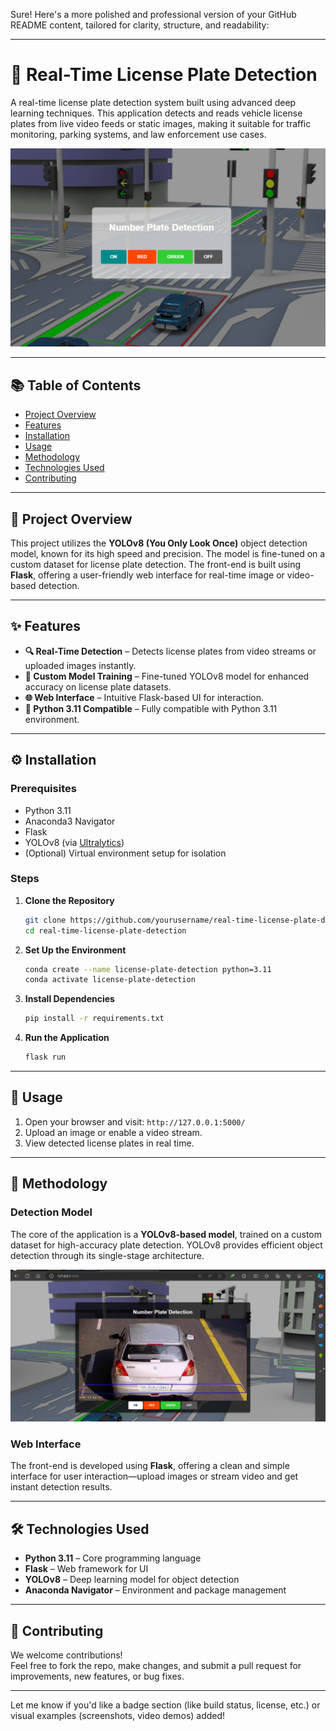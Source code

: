 Sure! Here's a more polished and professional version of your GitHub README content, tailored for clarity, structure, and readability:

---

# 🚗 Real-Time License Plate Detection

A real-time license plate detection system built using advanced deep learning techniques. This application detects and reads vehicle license plates from live video feeds or static images, making it suitable for traffic monitoring, parking systems, and law enforcement use cases.

![Forecast Plot](https://raw.githubusercontent.com/AssadKhurshid/Computer-vision-lisence-Plate-Detection/refs/heads/main/Screenshot%202024-08-11%20110240.png)


---

## 📚 Table of Contents

- [Project Overview](#project-overview)  
- [Features](#features)  
- [Installation](#installation)  
- [Usage](#usage)  
- [Methodology](#methodology)  
- [Technologies Used](#technologies-used)  
- [Contributing](#contributing)  

---

## 🚀 Project Overview

This project utilizes the **YOLOv8 (You Only Look Once)** object detection model, known for its high speed and precision. The model is fine-tuned on a custom dataset for license plate detection. The front-end is built using **Flask**, offering a user-friendly web interface for real-time image or video-based detection.

---

## ✨ Features

- **🔍 Real-Time Detection** – Detects license plates from video streams or uploaded images instantly.  
- **🎯 Custom Model Training** – Fine-tuned YOLOv8 model for enhanced accuracy on license plate datasets.  
- **🌐 Web Interface** – Intuitive Flask-based UI for interaction.  
- **🧪 Python 3.11 Compatible** – Fully compatible with Python 3.11 environment.

---

## ⚙️ Installation

### Prerequisites

- Python 3.11  
- Anaconda3 Navigator  
- Flask  
- YOLOv8 (via [Ultralytics](https://github.com/ultralytics/ultralytics))  
- (Optional) Virtual environment setup for isolation  

### Steps

1. **Clone the Repository**  
   ```bash
   git clone https://github.com/yourusername/real-time-license-plate-detection.git
   cd real-time-license-plate-detection
   ```

2. **Set Up the Environment**  
   ```bash
   conda create --name license-plate-detection python=3.11
   conda activate license-plate-detection
   ```

3. **Install Dependencies**  
   ```bash
   pip install -r requirements.txt
   ```

4. **Run the Application**  
   ```bash
   flask run
   ```

---

## 🧪 Usage

1. Open your browser and visit: `http://127.0.0.1:5000/`  
2. Upload an image or enable a video stream.  
3. View detected license plates in real time.

---

## 🧠 Methodology

### Detection Model  
The core of the application is a **YOLOv8-based model**, trained on a custom dataset for high-accuracy plate detection. YOLOv8 provides efficient object detection through its single-stage architecture.

![Forecast Plot](https://raw.githubusercontent.com/AssadKhurshid/Computer-vision-lisence-Plate-Detection/refs/heads/main/Screenshot%202024-08-11%20111051.png)

</details>

### Web Interface  
The front-end is developed using **Flask**, offering a clean and simple interface for user interaction—upload images or stream video and get instant detection results.

---

## 🛠 Technologies Used

- **Python 3.11** – Core programming language  
- **Flask** – Web framework for UI  
- **YOLOv8** – Deep learning model for object detection  
- **Anaconda Navigator** – Environment and package management  

---

## 🤝 Contributing

We welcome contributions!  
Feel free to fork the repo, make changes, and submit a pull request for improvements, new features, or bug fixes.

---

Let me know if you'd like a badge section (like build status, license, etc.) or visual examples (screenshots, video demos) added!

